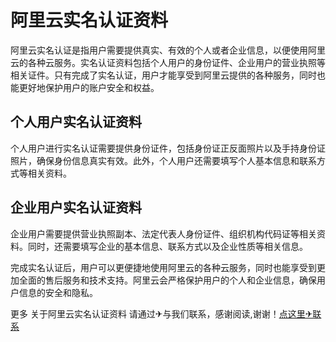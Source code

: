 # 阿里云实名认证资料

阿里云实名认证是指用户需要提供真实、有效的个人或者企业信息，以便使用阿里云的各种云服务。实名认证资料包括个人用户的身份证件、企业用户的营业执照等相关证件。只有完成了实名认证，用户才能享受到阿里云提供的各种服务，同时也能更好地保护用户的账户安全和权益。

## 个人用户实名认证资料
个人用户进行实名认证需要提供身份证件，包括身份证正反面照片以及手持身份证照片，确保身份信息真实有效。此外，个人用户还需要填写个人基本信息和联系方式等相关资料。

## 企业用户实名认证资料
企业用户需要提供营业执照副本、法定代表人身份证件、组织机构代码证等相关资料。同时，还需要填写企业的基本信息、联系方式以及企业性质等相关信息。

完成实名认证后，用户可以更便捷地使用阿里云的各种云服务，同时也能享受到更加全面的售后服务和技术支持。阿里云会严格保护用户的个人和企业信息，确保用户信息的安全和隐私。

更多 关于阿里云实名认证资料 请通过✈与我们联系，感谢阅读,谢谢！[点这里✈联系](https://d.k02.cc)